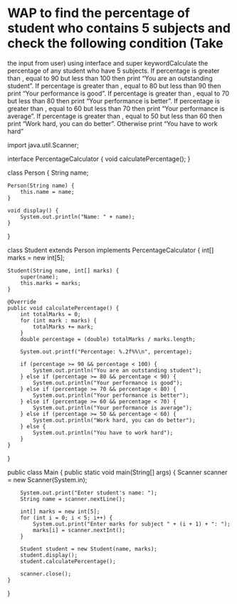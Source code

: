 # WAP to find the percentage of student who contains 5 subjects and check the following condition (Take
the input from user) using interface and super keywordCalculate the percentage of any student who have 5 subjects.
If percentage is greater than , equal to 90 but less than 100 then print “You are an outstanding
student”.
If percentage is greater than , equal to 80 but less than 90 then print “Your performance is good”.
If percentage is greater than , equal to 70 but less than 80 then print “Your performance is better”.
If percentage is greater than , equal to 60 but less than 70 then print “Your performance is average”.
If percentage is greater than , equal to 50 but less than 60 then print “Work hard, you can do better”.
Otherwise print “You have to work hard”

import java.util.Scanner;

interface PercentageCalculator {
    void calculatePercentage();
}

class Person {
    String name;

    Person(String name) {
        this.name = name;
    }

    void display() {
        System.out.println("Name: " + name);
    }
}

class Student extends Person implements PercentageCalculator {
    int[] marks = new int[5];

    Student(String name, int[] marks) {
        super(name);
        this.marks = marks;
    }

    @Override
    public void calculatePercentage() {
        int totalMarks = 0;
        for (int mark : marks) {
            totalMarks += mark;
        }
        double percentage = (double) totalMarks / marks.length;

        System.out.printf("Percentage: %.2f%%\n", percentage);

        if (percentage >= 90 && percentage < 100) {
            System.out.println("You are an outstanding student");
        } else if (percentage >= 80 && percentage < 90) {
            System.out.println("Your performance is good");
        } else if (percentage >= 70 && percentage < 80) {
            System.out.println("Your performance is better");
        } else if (percentage >= 60 && percentage < 70) {
            System.out.println("Your performance is average");
        } else if (percentage >= 50 && percentage < 60) {
            System.out.println("Work hard, you can do better");
        } else {
            System.out.println("You have to work hard");
        }
    }
}

public class Main {
    public static void main(String[] args) {
        Scanner scanner = new Scanner(System.in);

        System.out.print("Enter student's name: ");
        String name = scanner.nextLine();

        int[] marks = new int[5];
        for (int i = 0; i < 5; i++) {
            System.out.print("Enter marks for subject " + (i + 1) + ": ");
            marks[i] = scanner.nextInt();
        }

        Student student = new Student(name, marks);
        student.display();
        student.calculatePercentage();

        scanner.close();
    }
}

